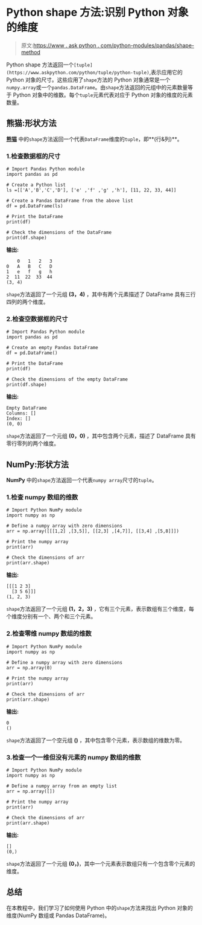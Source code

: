 # Python shape 方法:识别 Python 对象的维度

> 原文:[https://www . ask python . com/python-modules/pandas/shape-method](https://www.askpython.com/python-modules/pandas/shape-method)

Python shape 方法返回一个`[tuple](https://www.askpython.com/python/tuple/python-tuple)`,表示应用它的 Python 对象的尺寸。这些应用了`shape`方法的 Python 对象通常是一个`numpy.array`或一个`pandas.DataFrame`。由`shape`方法返回的元组中的元素数量等于 Python 对象中的维数。每个`tuple`元素代表对应于 Python 对象的维度的元素数量。

## 熊猫:形状方法

**[熊猫](https://www.askpython.com/python-modules/pandas/python-pandas-module-tutorial)** 中的`shape`方法返回一个代表`DataFrame`维度的`tuple`，即**(行&列)**。

### 1.检查数据框的尺寸

```
# Import Pandas Python module
import pandas as pd 

# Create a Python list
ls =[['A','B','C','D'], ['e' ,'f' ,'g' ,'h'], [11, 22, 33, 44]]

# Create a Pandas DataFrame from the above list
df = pd.DataFrame(ls)

# Print the DataFrame
print(df)

# Check the dimensions of the DataFrame
print(df.shape)

```

**输出:**

```
    0   1   2   3 
0   A   B   C   D 
1   e   f   g   h 
2  11  22  33  44 
(3, 4)

```

`shape`方法返回了一个元组 **(3，4)** ，其中有两个元素描述了 DataFrame 具有三行四列的两个维度。

### 2.检查空数据框的尺寸

```
# Import Pandas Python module
import pandas as pd 

# Create an empty Pandas DataFrame
df = pd.DataFrame()

# Print the DataFrame
print(df)

# Check the dimensions of the empty DataFrame
print(df.shape)

```

**输出:**

```
Empty DataFrame 
Columns: [] 
Index: [] 
(0, 0)

```

`shape`方法返回了一个元组 **(0，0)** ，其中包含两个元素，描述了 DataFrame 具有零行零列的两个维度。

## NumPy:形状方法

**NumPy** 中的`shape`方法返回一个代表`numpy array`尺寸的`tuple`。

### 1.检查 numpy 数组的维数

```
# Import Python NumPy module
import numpy as np

# Define a numpy array with zero dimensions
arr = np.array([[[1,2] ,[3,5]], [[2,3] ,[4,7]], [[3,4] ,[5,8]]])

# Print the numpy array
print(arr)

# Check the dimensions of arr
print(arr.shape)

```

**输出:**

```
[[[1 2 3] 
  [3 5 6]]] 
(1, 2, 3)

```

`shape`方法返回了一个元组 **(1，2，3)** ，它有三个元素，表示数组有三个维度，每个维度分别有一个、两个和三个元素。

### 2.检查零维 numpy 数组的维数

```
# Import Python NumPy module
import numpy as np

# Define a numpy array with zero dimensions
arr = np.array(0)

# Print the numpy array
print(arr)

# Check the dimensions of arr
print(arr.shape)

```

**输出:**

```
0 
()

```

`shape`方法返回了一个空元组 **()** ，其中包含零个元素，表示数组的维数为零。

### 3.检查一个一维但没有元素的 numpy 数组的维数

```
# Import Python NumPy module
import numpy as np

# Define a numpy array from an empty list
arr = np.array([])

# Print the numpy array
print(arr)

# Check the dimensions of arr
print(arr.shape)

```

**输出:**

```
[] 
(0,)

```

`shape`方法返回了一个元组 **(0，)**，其中一个元素表示数组只有一个包含零个元素的维度。

## 总结

在本教程中，我们学习了如何使用 Python 中的`shape`方法来找出 Python 对象的维度(NumPy 数组或 Pandas DataFrame)。